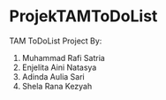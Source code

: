 # ProjekTAMToDoList

TAM ToDoList Project By:
1. Muhammad Rafi Satria
2. Enjelita Aini Natasya
3. Adinda Aulia Sari
4. Shela Rana Kezyah
